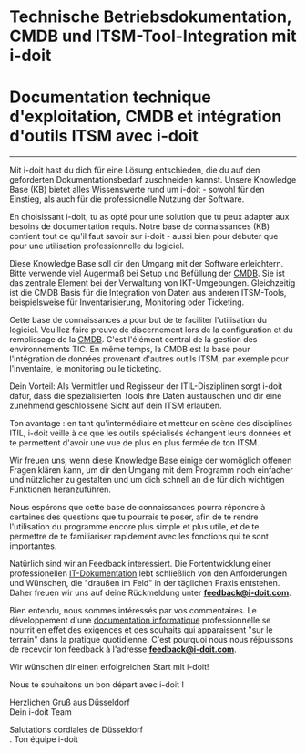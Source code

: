 <!-- TRANSLATED by md-translate -->
# Technische Betriebsdokumentation, CMDB und ITSM-Tool-Integration mit i-doit

# Documentation technique d'exploitation, CMDB et intégration d'outils ITSM avec i-doit

---

Mit i-doit hast du dich für eine Lösung entschieden, die du auf den geforderten Dokumentationsbedarf zuschneiden kannst. Unsere Knowledge Base (KB) bietet alles Wissenswerte rund um i-doit - sowohl für den Einstieg, als auch für die professionelle Nutzung der Software.

En choisissant i-doit, tu as opté pour une solution que tu peux adapter aux besoins de documentation requis. Notre base de connaissances (KB) contient tout ce qu'il faut savoir sur i-doit - aussi bien pour débuter que pour une utilisation professionnelle du logiciel.

Diese Knowledge Base soll dir den Umgang mit der Software erleichtern. Bitte verwende viel Augenmaß bei Setup und Befüllung der [CMDB](glossar.md). Sie ist das zentrale Element bei der Verwaltung von IKT-Umgebungen. Gleichzeitig ist die CMDB Basis für die Integration von Daten aus anderen ITSM-Tools, beispielsweise für Inventarisierung, Monitoring oder Ticketing.

Cette base de connaissances a pour but de te faciliter l'utilisation du logiciel. Veuillez faire preuve de discernement lors de la configuration et du remplissage de la [CMDB](glossar.md). C'est l'élément central de la gestion des environnements TIC. En même temps, la CMDB est la base pour l'intégration de données provenant d'autres outils ITSM, par exemple pour l'inventaire, le monitoring ou le ticketing.

Dein Vorteil: Als Vermittler und Regisseur der ITIL-Disziplinen sorgt i-doit dafür, dass die spezialisierten Tools ihre Daten austauschen und dir eine zunehmend geschlossene Sicht auf dein ITSM erlauben.

Ton avantage : en tant qu'intermédiaire et metteur en scène des disciplines ITIL, i-doit veille à ce que les outils spécialisés échangent leurs données et te permettent d'avoir une vue de plus en plus fermée de ton ITSM.

Wir freuen uns, wenn diese Knowledge Base einige der womöglich offenen Fragen klären kann, um dir den Umgang mit dem Programm noch einfacher und nützlicher zu gestalten und um dich schnell an die für dich wichtigen Funktionen heranzuführen.

Nous espérons que cette base de connaissances pourra répondre à certaines des questions que tu pourrais te poser, afin de te rendre l'utilisation du programme encore plus simple et plus utile, et de te permettre de te familiariser rapidement avec les fonctions qui te sont importantes.

Natürlich sind wir an Feedback interessiert. Die Fortentwicklung einer professionellen [IT-Dokumentation](glossar.md) lebt schließlich von den Anforderungen und Wünschen, die "draußen im Feld" in der täglichen Praxis entstehen. Daher freuen wir uns auf deine Rückmeldung unter **[feedback@i-doit.com](mailto:feedback@i-doit.com)**.

Bien entendu, nous sommes intéressés par vos commentaires. Le développement d'une [documentation informatique](glossar.md) professionnelle se nourrit en effet des exigences et des souhaits qui apparaissent "sur le terrain" dans la pratique quotidienne. C'est pourquoi nous nous réjouissons de recevoir ton feedback à l'adresse **[feedback@i-doit.com](mailto:feedback@i-doit.com)**.

Wir wünschen dir einen erfolgreichen Start mit i-doit!

Nous te souhaitons un bon départ avec i-doit !

Herzlichen Gruß aus Düsseldorf<br>
Dein i-doit Team

Salutations cordiales de Düsseldorf<br>.
Ton équipe i-doit